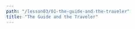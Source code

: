 ```yaml
---
path: "/lesson03/01-the-guide-and-the-traveler"
title: "The Guide and the Traveler"
---
```


<youtube id="oQ2Ka4aVdRY"></youtube>
